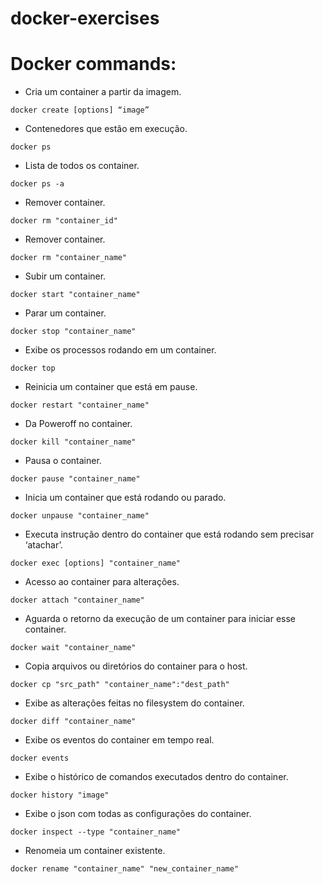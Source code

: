 # docker-exercises
# Docker commands:

- Cria um container a partir da imagem.
``` 
docker create [options] “image”
``` 

- Contenedores que estão em execução.
```
docker ps
``` 
  
- Lista de todos os container.
```
docker ps -a
``` 
  
- Remover container.
```
docker rm "container_id"
```
  
- Remover container.
```
docker rm "container_name"
```

- Subir um container.
```
docker start "container_name"
```

- Parar um container.
```
docker stop "container_name"
``` 

- Exibe os processos rodando em um container.
```
docker top
```

- Reinicia um container que está em pause.
```
docker restart "container_name"
``` 

- Da Poweroff no container.
```
docker kill "container_name"
``` 

- Pausa o container.
```
docker pause "container_name"
``` 

- Inicia um container que está rodando ou parado.
```
docker unpause "container_name"
``` 

- Executa instrução dentro do container que está rodando sem precisar ‘atachar’.
```
docker exec [options] "container_name"
``` 

- Acesso ao container para alterações.
```
docker attach "container_name"
``` 

- Aguarda o retorno da execução de um container para iniciar esse container.
```
docker wait "container_name"
```

- Copia arquivos ou diretórios do container para o host.
```
docker cp "src_path" "container_name":"dest_path"
``` 

- Exibe as alterações feitas no filesystem do container.
```
docker diff "container_name"
``` 

- Exibe os eventos do container em tempo real.
```
docker events
``` 

- Exibe o histórico de comandos executados dentro do container.
```
docker history "image"
``` 

- Exibe o json com todas as configurações do container.
```
docker inspect --type "container_name"
```

- Renomeia um container existente.
```
docker rename "container_name" "new_container_name"
``` 

